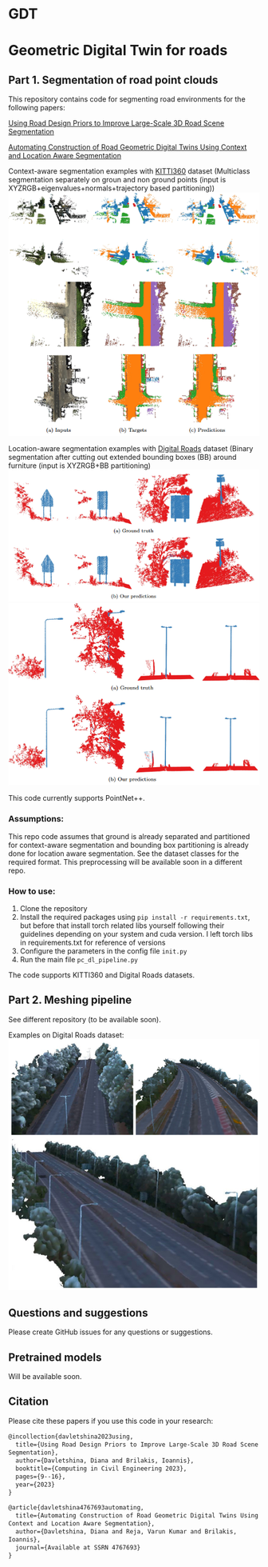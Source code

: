 # GDT
# Geometric Digital Twin for roads 
## Part 1. Segmentation of road point clouds
This repository contains code for segmenting road environments for the following papers:

[Using Road Design Priors to Improve Large-Scale 3D Road Scene Segmentation](https://ascelibrary.org/doi/abs/10.1061/9780784485224.002)

[Automating Construction of Road Geometric Digital Twins Using Context and Location Aware Segmentation](https://papers.ssrn.com/sol3/papers.cfm?abstract_id=4767693)


Context-aware segmentation examples with [KITTI360](https://www.cvlibs.net/datasets/kitti-360/) dataset (Multiclass segmentation separately on groun and non ground points (input is XYZRGB+eigenvalues+normals+trajectory based partitioning))
![img.png](resources/img.png)

Location-aware segmentation examples with [Digital Roads](https://drf.eng.cam.ac.uk/research/digital-roads-dataset) dataset (Binary segmentation after cutting out extended bounding boxes (BB) around furniture (input is XYZRGB+BB partitioning)
![img.png](resources/img2.png)
![img.png](resources/img3.png)

This code currently supports PointNet++.

### Assumptions:
This repo code assumes that ground is already separated and partitioned for context-aware segmentation and bounding box partitioning is already done for location aware segmentation. See the dataset classes for the required format. This preprocessing will be available soon in a different repo.

### How to use:
1. Clone the repository
2. Install the required packages using ``pip install -r requirements.txt``, but before that install torch related libs yourself following their guidelines depending on your system and cuda version. I left torch libs in requirements.txt for reference of versions
3. Configure the parameters in the config file ``init.py``
4. Run the main file ``pc_dl_pipeline.py``

The code supports KITTI360 and Digital Roads datasets.

## Part 2. Meshing pipeline 
See different repository (to be available soon).

Examples on Digital Roads dataset:
![img.png](resources/img4.png)


## Questions and suggestions
Please create GitHub issues for any questions or suggestions.

## Pretrained models 
Will be available soon.

## Citation

Please cite these papers if you use this code in your research:

``` 
@incollection{davletshina2023using,
  title={Using Road Design Priors to Improve Large-Scale 3D Road Scene Segmentation},
  author={Davletshina, Diana and Brilakis, Ioannis},
  booktitle={Computing in Civil Engineering 2023},
  pages={9--16},
  year={2023}
}
```

```
@article{davletshina4767693automating,
  title={Automating Construction of Road Geometric Digital Twins Using Context and Location Aware Segmentation},
  author={Davletshina, Diana and Reja, Varun Kumar and Brilakis, Ioannis},
  journal={Available at SSRN 4767693}
}

```